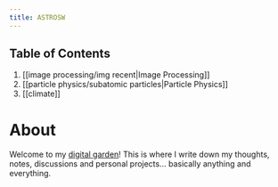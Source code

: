 ```yaml
---
title: ASTROSW
---
```


## Table of Contents
1.  [[image processing/img recent|Image Processing]]
2. [[particle physics/subatomic particles|Particle Physics]]
3. [[climate]]


# About

Welcome to my [digital garden](https://maggieappleton.com/garden-history)! This is where I write down my thoughts, notes, discussions and personal projects... basically anything and everything.



